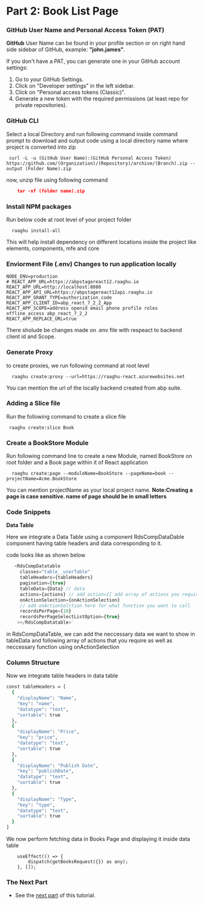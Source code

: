 <style>
  @import url('https://fonts.googleapis.com/css2?family=Lexend:wght@100;300;400;500;600;700;800;900&family=Poppins:wght@100;200;300;400;500;600;700;800;900&display=swap');
</style>
Part 2: Book List Page
======================

### GitHub User Name and Personal Access Token (PAT) 

**GitHub** User Name can be found in your profile section or on right hand side sidebar of GitHub, example: **"john.james"**.

If you don't have a PAT, you can generate one in your GitHub account settings:

1. Go to your GitHub Settings.
2. Click on "Developer settings" in the left sidebar.
3. Click on "Personal access tokens (Classic)".
4. Generate a new token with the required permissions (at least repo for private repositories).

### GitHub CLI

Select a local Directory and run following command inside command prompt to download and output code using a local directory name where project is converted into zip

```shell
 curl -L -u (GitHub User Name):(GitHub Personal Access Token) https://github.com/(Organization)/(Repository)/archive/(Branch).zip --output (Folder Name).zip
```

now, unzip file using following command

```json
    tar -xf (folder name).zip
```

### Install NPM packages

Run below code at root level of your project folder

```shell
  raaghu install-all
```
This will help install dependency on different locations inside the project like elements, components, mfe and core

### Enviorment File (.env) Changes to run application locally

```shell
NODE_ENV=production
# REACT_APP_URL=https://abpstagereact12.raaghu.io
REACT_APP_URL=http://localhost:8080
REACT_APP_API_URL=https://abpstagereact12api.raaghu.io
REACT_APP_GRANT_TYPE=authorization_code
REACT_APP_CLIENT_ID=abp_react_7_2_2_App
REACT_APP_SCOPE=address openid email phone profile roles offline_access abp_react_7_2_2
REACT_APP_REPLACE_URL=true

```
There sholude be changes made on .env file with respeact to backend client id and Scope.

### Generate Proxy

to create proxies, we run following command at root level

```shell
  raaghu create:proxy --url=https://raaghu-react.azurewebsites.net
```
You can mention the url of the locally backend created from abp suite.

### Adding a Slice file

Run the following command to create a slice file 

```shell
 raaghu create:slice Book
```

### Create a BookStore Module

Run following command line to create a new Module, named BookStore on root folder and a Book page within it of React application

```shell
  raaghu create:page --moduleName=BookStore --pageName=book --projectName=Acme.BookStore
```
You can mention projectName as your local project name.
**Note:Creating a page is case sensitive. name of page should be in small letters**

### Code Snippets

**Data Table**

Here we integrate a Data Table using a component RdsCompDataDable component having table headers and data corresponding to it.

code looks like as shown below
```javascript
   <RdsCompDatatable
     classes="table__userTable"
     tableHeaders={tableHeaders}
     pagination={true}
     tableData={Data} // data
     actions={actions} // add action={[ add array of actions you require]} here to have action dropdown
     onActionSelection={onActionSelection}
     // add onActionSelction here for what function you want to call
     recordsPerPage={10}
     recordsPerPageSelectListOption={true}
    ></RdsCompDatatable>`
```
in RdsCompDataTable, we can add the neccessary data we want to show in tableData and following array of actions that you require as well as neccessary function using onActionSelection

### Column Structure

Now we integrate table headers in data table 

```bash 
const tableHeaders = [
  { 
    "displayName": "Name",
    "key": "name",
    "datatype": "text", 
    "sortable": true 
  }, 
  { 
    "displayName": "Price", 
    "key": "price", 
    "datatype": "text", 
    "sortable": true 
  }, 
  { 
    "displayName": "Publish Date", 
    "key": "publishDate", 
    "datatype": "text", 
    "sortable": true 
  }, 
  { 
    "displayName": "Type", 
    "key": "type", 
    "datatype": "text", 
    "sortable": true 
  }
]
```

We now perform fetching data in Books Page and displaying it inside data table

```shell
    useEffect(() => {
        dispatch(getBooksRequest({}) as any);
    }, []);
```

### The Next Part

* See the [next part](Creating-Updating-And-Deleting-Book.md) of this tutorial.
